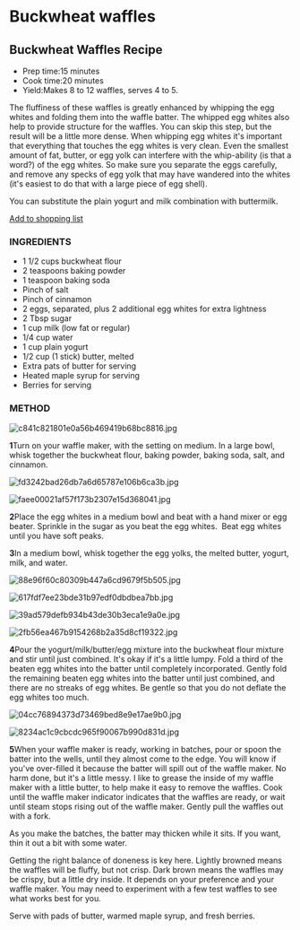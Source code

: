 # Buckwheat waffles

## Buckwheat Waffles Recipe

* Prep time:15 minutes
* Cook time:20 minutes
* Yield:Makes 8 to 12 waffles, serves 4 to 5.

The fluffiness of these waffles is greatly enhanced by whipping the egg whites and folding them into the waffle batter. The whipped egg whites also help to provide structure for the waffles. You can skip this step, but the result will be a little more dense. When whipping egg whites it's important that everything that touches the egg whites is very clean. Even the smallest amount of fat, butter, or egg yolk can interfere with the whip-ability (is that a word?) of the egg whites. So make sure you separate the eggs carefully, and remove any specks of egg yolk that may have wandered into the whites (it's easiest to do that with a large piece of egg shell).

You can substitute the plain yogurt and milk combination with buttermilk.

[Add to shopping list]()
### INGREDIENTS

* 1 1/2 cups buckwheat flour
* 2 teaspoons baking powder
* 1 teaspoon baking soda
* Pinch of salt
* Pinch of cinnamon
* 2 eggs, separated, plus 2 additional egg whites for extra lightness
* 2 Tbsp sugar
* 1 cup milk (low fat or regular)
* 1/4 cup water
* 1 cup plain yogurt
* 1/2 cup (1 stick) butter, melted
* Extra pats of butter for serving
* Heated maple syrup for serving
* Berries for serving

### METHOD

![c841c821801e0a56b469419b68bc8816.jpg](../image/c841c821801e0a56b469419b68bc8816.jpg)

**1**Turn on your waffle maker, with the setting on medium. In a large bowl, whisk together the buckwheat flour, baking powder, baking soda, salt, and cinnamon.

![fd3242bad26db7a6d65787e106b6ca3b.jpg](../image/fd3242bad26db7a6d65787e106b6ca3b.jpg)

![faee00021af57f173b2307e15d368041.jpg](../image/faee00021af57f173b2307e15d368041.jpg)

**2**Place the egg whites in a medium bowl and beat with a hand mixer or egg beater. Sprinkle in the sugar as you beat the egg whites.  Beat egg whites until you have soft peaks.

**3**In a medium bowl, whisk together the egg yolks, the melted butter, yogurt, milk, and water.

![88e96f60c80309b447a6cd9679f5b505.jpg](../image/88e96f60c80309b447a6cd9679f5b505.jpg)

![617fdf7ee23bde31b97edf0dbdbea7bb.jpg](../image/617fdf7ee23bde31b97edf0dbdbea7bb.jpg)

![39ad579defb934b43de30b3eca1e9a0e.jpg](../image/39ad579defb934b43de30b3eca1e9a0e.jpg)

![2fb56ea467b9154268b2a35d8cf19322.jpg](../image/2fb56ea467b9154268b2a35d8cf19322.jpg)

**4**Pour the yogurt/milk/butter/egg mixture into the buckwheat flour mixture and stir until just combined. It's okay if it's a little lumpy. Fold a third of the beaten egg whites into the batter until completely incorporated. Gently fold the remaining beaten egg whites into the batter until just combined, and there are no streaks of egg whites. Be gentle so that you do not deflate the egg whites too much.

![04cc76894373d73469bed8e9e17ae9b0.jpg](../image/04cc76894373d73469bed8e9e17ae9b0.jpg)

![8234ac1c9cbcdc965f90067b990d831d.jpg](../image/8234ac1c9cbcdc965f90067b990d831d.jpg)

**5**When your waffle maker is ready, working in batches, pour or spoon the batter into the wells, until they almost come to the edge. You will know if you've over-filled it because the batter will spill out of the waffle maker. No harm done, but it's a little messy. I like to grease the inside of my waffle maker with a little butter, to help make it easy to remove the waffles. Cook until the waffle maker indicator indicates that the waffles are ready, or wait until steam stops rising out of the waffle maker. Gently pull the waffles out with a fork.

As you make the batches, the batter may thicken while it sits. If you want, thin it out a bit with some water.

Getting the right balance of doneness is key here. Lightly browned means the waffles will be fluffy, but not crisp. Dark brown means the waffles may be crispy, but a little dry inside. It depends on your preference and your waffle maker. You may need to experiment with a few test waffles to see what works best for you.

Serve with pads of butter, warmed maple syrup, and fresh berries.
